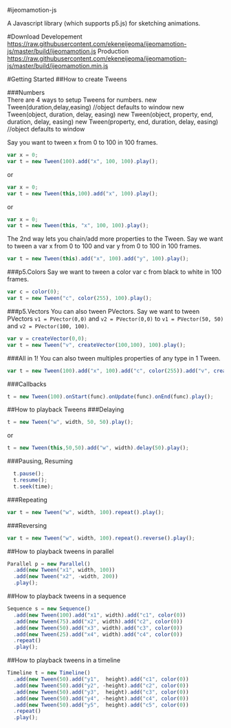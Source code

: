 #ijeomamotion-js
 
A Javascript library (which supports p5.js) for sketching animations. 

#Download 
Developement
https://raw.githubusercontent.com/ekeneijeoma/ijeomamotion-js/master/build/ijeomamotion.js
Production
https://raw.githubusercontent.com/ekeneijeoma/ijeomamotion-js/master/build/ijeomamotion.min.js

#Getting Started 
##How to create Tweens

###Numbers  
There are 4 ways to setup Tweens for numbers.
new Tween(duration,delay,easing) //object defaults to window
new Tween(object, duration, delay, easing) 
new Tween(object, property, end, duration, delay, easing)
new Tween(property, end, duration, delay, easing) //object defaults to window

Say you want to tween x from 0 to 100 in 100 frames. 
```javascript
var x = 0;
var t = new Tween(100).add("x", 100, 100).play();
```
or
```javascript
var x = 0;
var t = new Tween(this,100).add("x", 100).play();
```

or
```javascript
var x = 0;
var t = new Tween(this, "x", 100, 100).play();
```

The 2nd way lets you chain/add more properties to the Tween. Say we want to tween a var x from 0 to 100 and var y from 0 to 100 in 100 frames.
```javascript
var t = new Tween(this).add("x", 100).add("y", 100).play();
```
 
###p5.Colors 
Say we want to tween a color var c from black to white in 100 frames.
```javascript
var c = color(0);
var t = new Tween("c", color(255), 100).play();
```
 
###p5.Vectors
You can also tween PVectors. Say we want to tween PVectors `v1 = PVector(0,0)` and `v2 = PVector(0,0)` to `v1 = PVector(50, 50)` and `v2 = PVector(100, 100)`.
```javascript
var v = createVector(0,0);
var t = new Tween("v", createVector(100,100), 100).play();
```

###All in 1!
You can also tween multiples properties of any type in 1 Tween.
```javascript
var t = new Tween(100).add("x", 100).add("c", color(255)).add("v", createVector(100, 100)).play();
```

###Callbacks 
```javascript
t = new Tween(100).onStart(func).onUpdate(func).onEnd(func).play(); 
```

##How to playback Tweens 
###Delaying
```javascript
t = new Tween("w", width, 50, 50).play();
```
or
```javascript
t = new Tween(this,50,50).add("w", width).delay(50).play();
```
###Pausing, Resuming  
```javascript  
  t.pause(); 
  t.resume(); 
  t.seek(time); 
```
###Repeating
```javascript
var t = new Tween("w", width, 100).repeat().play();
```
###Reversing
```javascript 
var t = new Tween("w", width, 100).repeat().reverse().play();
```

##How to playback tweens in parallel
```javascript
Parallel p = new Parallel()
  .add(new Tween("x1", width, 100))
  .add(new Tween("x2", -width, 200))
  .play(); 
```

##How to playback tweens in a sequence
```javascript
Sequence s = new Sequence()
  .add(new Tween(100).add("x1", width).add("c1", color(0))
  .add(new Tween(75).add("x2", width).add("c2", color(0))
  .add(new Tween(50).add("x3", width).add("c3", color(0))
  .add(new Tween(25).add("x4", width).add("c4", color(0))
  .repeat()
  .play();
```

##How to playback tweens in a timeline
```javascript
Timeline t = new Timeline()
  .add(new Tween(50).add("y1",  height).add("c1", color(0))
  .add(new Tween(50).add("y2", -height).add("c2", color(0))
  .add(new Tween(50).add("y3",  height).add("c3", color(0))
  .add(new Tween(50).add("y4", -height).add("c4", color(0))
  .add(new Tween(50).add("y5",  height).add("c5", color(0))
  .repeat()
  .play();
```